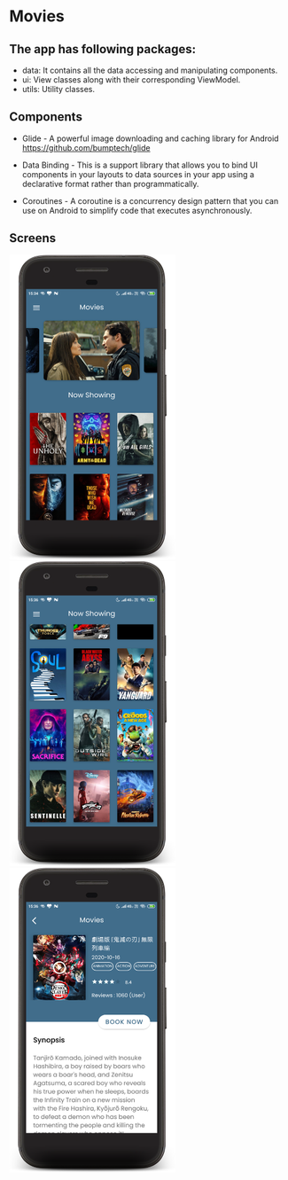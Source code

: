 # Movies

## The app has following packages:
- data: It contains all the data accessing and manipulating components.
- ui: View classes along with their corresponding ViewModel.
- utils: Utility classes.

## Components
- Glide - A powerful image downloading and caching library for Android https://github.com/bumptech/glide

- Data Binding - This is a support library that allows you to bind UI components in your layouts to data sources in your app using a declarative format rather than programmatically.

- Coroutines - A coroutine is a concurrency design pattern that you can use on Android to simplify code that executes asynchronously.

## Screens

 <img src="https://github.com/swatii-solanki/Movies/blob/master/screenshots/device-2021-05-29-153522.png" width="300" height="550"> <img src="https://github.com/swatii-solanki/Movies/blob/master/screenshots/device-2021-05-29-153640.png" width="300" height="550">  <img src="https://github.com/swatii-solanki/Movies/blob/master/screenshots/device-2021-05-29-153614.png" width="300" height="550">

